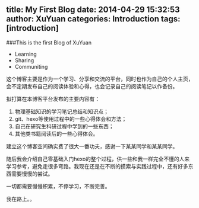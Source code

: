 title: My First Blog
date: 2014-04-29 15:32:53
author: XuYuan
categories: Introduction
tags: [introduction]
---

###This is the first Blog of XuYuan

- Learning
- Sharing
- Communiting

<!--more-->


这个博客主要是作为一个学习、分享和交流的平台，同时也作为自己的个人主页，会不定期发布自己的阅读体验和心得，也会记录自己的阅读笔记以作备份。

拟打算在本博客平台发布的主要内容有：
1. 物理基础知识的学习笔记总结和知识点；
2. git、hexo等使用过程中的一些心得体会和方法；
3. 自己在研究生科研过程中学到的一些东西；
4. 其他类书籍阅读后的一些心得体会。

建立这个博客空间确实费了很大一番功夫，感谢一下某某同学和某某同学。

随后我会介绍自己零基础入门hexo的整个过程，供一些和我一样完全不懂的人来学习参考，避免走很多弯路。我现在还是在不断的摸索与实践过程中，还有好多东西需要慢慢的尝试。

一切都需要慢慢积累，不停学习，不断完善。

我在路上。。
